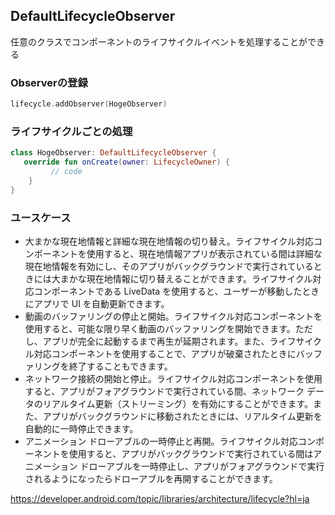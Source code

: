 ## DefaultLifecycleObserver

任意のクラスでコンポーネントのライフサイクルイベントを処理することができる

### Observerの登録
```Kotlin
lifecycle.addObserver(HogeObserver)
```

###  ライフサイクルごとの処理
``` Kotlin 
class HogeObserver: DefaultLifecycleObserver {
   override fun onCreate(owner: LifecycleOwner) {
         // code
    }
}
```

### ユースケース
- 大まかな現在地情報と詳細な現在地情報の切り替え。ライフサイクル対応コンポーネントを使用すると、現在地情報アプリが表示されている間は詳細な現在地情報を有効にし、そのアプリがバックグラウンドで実行されているときには大まかな現在地情報に切り替えることができます。ライフサイクル対応コンポーネントである LiveData を使用すると、ユーザーが移動したときにアプリで UI を自動更新できます。  
- 動画のバッファリングの停止と開始。ライフサイクル対応コンポーネントを使用すると、可能な限り早く動画のバッファリングを開始できます。ただし、アプリが完全に起動するまで再生が延期されます。また、ライフサイクル対応コンポーネントを使用することで、アプリが破棄されたときにバッファリングを終了することもできます。  
- ネットワーク接続の開始と停止。ライフサイクル対応コンポーネントを使用すると、アプリがフォアグラウンドで実行されている間、ネットワーク データのリアルタイム更新（ストリーミング）を有効にすることができます。また、アプリがバックグラウンドに移動されたときには、リアルタイム更新を自動的に一時停止できます。  
- アニメーション ドローアブルの一時停止と再開。ライフサイクル対応コンポーネントを使用すると、アプリがバックグラウンドで実行されている間はアニメーション ドローアブルを一時停止し、アプリがフォアグラウンドで実行されるようになったらドローアブルを再開することができます。  

https://developer.android.com/topic/libraries/architecture/lifecycle?hl=ja
